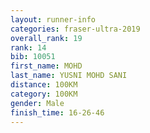 ```yaml
---
layout: runner-info 
categories: fraser-ultra-2019 
overall_rank: 19
rank: 14
bib: 10051
first_name: MOHD
last_name: YUSNI MOHD SANI
distance: 100KM
category: 100KM
gender: Male
finish_time: 16-26-46
---
```

